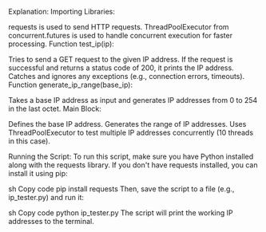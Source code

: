 Explanation:
Importing Libraries:

requests is used to send HTTP requests.
ThreadPoolExecutor from concurrent.futures is used to handle concurrent execution for faster processing.
Function test_ip(ip):

Tries to send a GET request to the given IP address.
If the request is successful and returns a status code of 200, it prints the IP address.
Catches and ignores any exceptions (e.g., connection errors, timeouts).
Function generate_ip_range(base_ip):

Takes a base IP address as input and generates IP addresses from 0 to 254 in the last octet.
Main Block:

Defines the base IP address.
Generates the range of IP addresses.
Uses ThreadPoolExecutor to test multiple IP addresses concurrently (10 threads in this case).






Running the Script:
To run this script, make sure you have Python installed along with the requests library. If you don't have requests installed, you can install it using pip:

sh
Copy code
pip install requests
Then, save the script to a file (e.g., ip_tester.py) and run it:

sh
Copy code
python ip_tester.py
The script will print the working IP addresses to the terminal.
